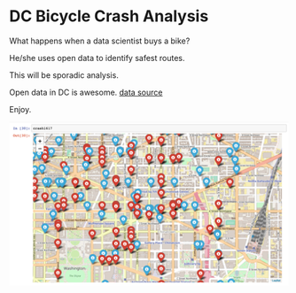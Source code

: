 # DC Bicycle Crash Analysis

What happens when a data scientist buys a bike?

He/she uses open data to identify safest routes.

This will be sporadic analysis.

Open data in DC is awesome. [data source](http://opendata.dc.gov/datasets/70248b73c20f46b0a5ee895fc91d6222_25/data)

Enjoy.

![img](./img/dc-bicycle-crashes.png)